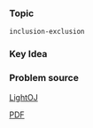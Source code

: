 
### Topic

    inclusion-exclusion


### Key Idea



### Problem source

[LightOJ](http://lightoj.com/volume_showproblem.php?problem=1117)

[PDF](http://lightoj.com/volume_showproblem.php?problem=1117&language=english&type=pdf)

